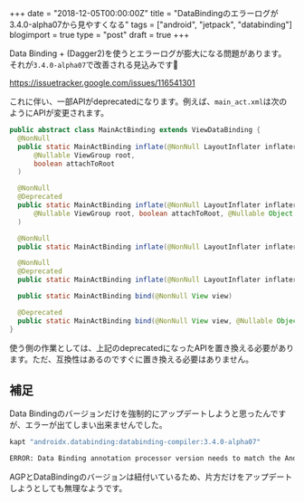 +++
date = "2018-12-05T00:00:00Z"
title = "DataBindingのエラーログが3.4.0-alpha07から見やすくなる"
tags = ["android", "jetpack", "databinding"]
blogimport = true
type = "post"
draft = true
+++

Data Binding + (Dagger2)を使うとエラーログが膨大になる問題があります。
それが`3.4.0-alpha07`で改善される見込みです🎉

https://issuetracker.google.com/issues/116541301

これに伴い、一部APIがdeprecatedになります。例えば、`main_act.xml`は次のようにAPIが変更されます。

```java
public abstract class MainActBinding extends ViewDataBinding {
  @NonNull
  public static MainActBinding inflate(@NonNull LayoutInflater inflater,
      @Nullable ViewGroup root,
      boolean attachToRoot
  )

  @NonNull
  @Deprecated
  public static MainActBinding inflate(@NonNull LayoutInflater inflater,
      @Nullable ViewGroup root, boolean attachToRoot, @Nullable Object component
  )

  @NonNull
  public static MainActBinding inflate(@NonNull LayoutInflater inflater)

  @NonNull
  @Deprecated
  public static MainActBinding inflate(@NonNull LayoutInflater inflater, @Nullable Object component)

  public static MainActBinding bind(@NonNull View view)

  @Deprecated
  public static MainActBinding bind(@NonNull View view, @Nullable Object component)
}
```

使う側の作業としては、上記のdeprecatedになったAPIを置き換える必要があります。ただ、互換性はあるのですぐに置き換える必要はありません。

## 補足

Data Bindingのバージョンだけを強制的にアップデートしようと思ったんですが、エラーが出てしまい出来ませんでした。

```groovy
kapt "androidx.databinding:databinding-compiler:3.4.0-alpha07"
```

```txt
ERROR: Data Binding annotation processor version needs to match the Android Gradle Plugin version. You can remove the kapt dependency androidx.databinding:databinding-compiler:3.4.0-alpha07 and Android Gradle Plugin will inject the right version.
```

AGPとDataBindingのバージョンは紐付いているため、片方だけをアップデートしようとしても無理なようです。
